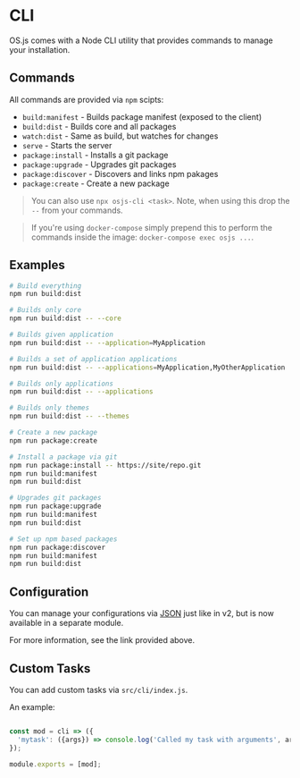 # CLI

OS.js comes with a Node CLI utility that provides commands to manage your installation.

## Commands

All commands are provided via `npm` scipts:

* `build:manifest` - Builds package manifest (exposed to the client)
* `build:dist` - Builds core and all packages
* `watch:dist` - Same as build, but watches for changes
* `serve` - Starts the server
* `package:install` - Installs a git package
* `package:upgrade` - Upgrades git packages
* `package:discover` - Discovers and links npm pakages
* `package:create` - Create a new package

> You can also use `npx osjs-cli <task>`. Note, when using this drop the `--` from your commands.

> If you're using `docker-compose` simply prepend this to perform the commands inside the image: `docker-compose exec osjs ...`.

## Examples

```bash
# Build everything
npm run build:dist

# Builds only core
npm run build:dist -- --core

# Builds given application
npm run build:dist -- --application=MyApplication

# Builds a set of application applications
npm run build:dist -- --applications=MyApplication,MyOtherApplication

# Builds only applications
npm run build:dist -- --applications

# Builds only themes
npm run build:dist -- --themes

# Create a new package
npm run package:create

# Install a package via git
npm run package:install -- https://site/repo.git
npm run build:manifest
npm run build:dist

# Upgrades git packages
npm run package:upgrade
npm run build:manifest
npm run build:dist

# Set up npm based packages
npm run package:discover
npm run build:manifest
npm run build:dist
```

## Configuration

You can manage your configurations via [JSON](https://github.com/os-js/osjs-json-config-cli) just like in v2, but is now available in a separate module.

For more information, see the link provided above.

## Custom Tasks

You can add custom tasks via `src/cli/index.js`.

An example:

```javascript

const mod = cli => ({
  'mytask': ({args}) => console.log('Called my task with arguments', args)
});

module.exports = [mod];
```
